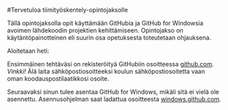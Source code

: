 #Tervetuloa tiimityöskentely-opintojaksolle

Tällä opintojaksolla opit käyttämään GitHubia ja GitHub for Windowsia avoimen lähdekoodin projektien kehittämiseen. Opintojakso on käytäntöpainotteinen eli suurin osa opetuksesta toteutetaan ohjauksena.

Aloitetaan heti:

Ensimmäinen tehtäväsi on rekisteröityä GitHubiin osoitteessa [github.com](https://github.com/). _Vinkki!_ Älä laita sähköpostiosoitteeksi koulun sähköpostiosoitetta vaan oman koodauspostilaatikkosi osoite.

Seuraavaksi sinun tulee asentaa GitHub for Windows, mikäli sitä ei vielä ole asennettu. Asennusohjelman saat ladattua osoitteesta [windows.github.com](https://windows.github.com/).